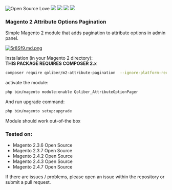 ![Open Source Love](https://img.shields.io/badge/open-source-lightgrey?style=for-the-badge&logo=github)
![](https://img.shields.io/badge/Magento-2.2.x-orange?style=for-the-badge&logo=magento)
![](https://img.shields.io/badge/Magento-2.3.x-orange?style=for-the-badge&logo=magento)
![](https://img.shields.io/badge/Magento-2.4.x-orange?style=for-the-badge&logo=magento)
![](https://img.shields.io/badge/Maintained-yes-gren?style=for-the-badge&logo=magento)

### Magento 2 Attribute Options Pagination

Simple Magento 2 module that adds pagination to attribute options in admin panel.

[![5r8Sf9.md.png](https://iili.io/5r8Sf9.md.png)](https://freeimage.host/i/5r8Sf9)

Installation (in your Magento 2 directory):\
**THIS PACKAGE REQUIRES COMPOSER 2.x** 
```bash
composer require qoliber/m2-attribute-pagination  --ignore-platform-reqs
```

activate the module:
```bash
php bin/magento module:enable Qoliber_AttributeOptionPager
```

And run upgrade command:
```bash
php bin/magento setup:upgrade
```

Module should work out-of-the box

### Tested on:
- Magento 2.3.6 Open Source
- Magento 2.3.7 Open Source
- Magento 2.4.2 Open Source
- Magento 2.4.3 Open Source
- Magento 2.4.7 Open Source

If there are issues / problems, please open an issue within the repository or submit a pull request.
